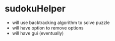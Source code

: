 # sudokuHelper

- will use backtracking algorithm to solve puzzle
- will have option to remove options
- will have gui (eventually)